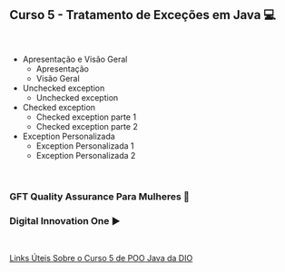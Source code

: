 ## Curso 5 - Tratamento de Exceções em Java 💻  
<br/>

- Apresentação e Visão Geral
  - Apresentação
  - Visão Geral
- Unchecked exception
  - Unchecked exception
- Checked exception
  - Checked exception parte 1
  - Checked exception parte 2
- Exception Personalizada
  - Exception Personalizada 1
  - Exception Personalizada 2

<br/>
  
<h3>GFT Quality Assurance Para Mulheres 👩 </h3>  
<h3>Digital Innovation One ▶️ </h3>

  <br/>

  [Links Úteis Sobre o Curso 5 de POO Java da DIO](https://github.com/danielle-victoria/Curso-Poo-Java/tree/main/Curso%205%20-%20Tratamento%20de%20Exce%C3%A7%C3%B5es%20em%20Java)